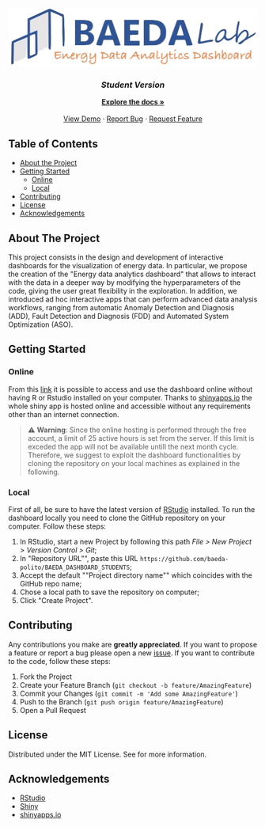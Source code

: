 <!-- PROJECT LOGO -->
<br />
<p align="center">
  <a href="https://www.researchgate.net/lab/Building-Automation-and-Energy-Data-Analytics-Lab-Alfonso-Capozzoli">
    <img src="docs/readme/BAEDA-logo-dashboard.png" alt="Logo" width="508" height="120">
  </a>

  <h3 align="center"> <i> Student Version </i> </h3>
  <p align="center">
    <a href="https://github.com/baeda-polito/BAEDA_DASHBOARD_STUDENTS"><strong>Explore the docs »</strong></a>
    <br />
    <br />
    <a href="https://roberto-chiosa.shinyapps.io/BAEDA_DASHBOARD_STUDENTS/">View Demo</a>
    ·
    <a href="https://github.com/baeda-polito/BAEDA_DASHBOARD_STUDENTS/issues">Report Bug</a>
    ·
    <a href="https://github.com/baeda-polito/BAEDA_DASHBOARD_STUDENTS/issues">Request Feature</a>
  </p>
</p>



<!-- TABLE OF CONTENTS -->
## Table of Contents

* [About the Project](#about-the-project)
* [Getting Started](#getting-started)
  * [Online](#online)
  * [Local](#local)
* [Contributing](#contributing)
* [License](#license)
* [Acknowledgements](#acknowledgements)

<!-- ABOUT THE PROJECT -->
## About The Project
This project consists in the design and development of interactive dashboards for the visualization of energy data. In particular, we propose the creation of the "Energy data analytics dashboard" that allows to interact with the data in a deeper way by modifying the hyperparameters of the code, giving the user great flexibility in the exploration. In addition, we introduced ad hoc interactive apps that can perform advanced data analysis workflows, ranging from automatic Anomaly Detection and Diagnosis (ADD), Fault Detection and Diagnosis (FDD) and Automated System Optimization (ASO).


<!-- GETTING STARTED -->
## Getting Started

### Online
From this [link](https://roberto-chiosa.shinyapps.io/BAEDA_DASHBOARD_STUDENTS/) it is possible to access and use the dashboard online without having R or Rstudio installed on your computer. Thanks to [shinyapps.io](https://www.shinyapps.io/) the whole shiny app is hosted online and accessible without any requirements other than an internet connection.

> :warning: **Warning**: Since the online hosting is performed through the free account, a limit of 25 active hours is set from the server. If this limit is exceded the app will not be available untill the next month cycle. Therefore, we suggest to exploit the dashboard functionalities by cloning the repository on your local machines as explained in the following.

### Local
First of all, be sure to have the latest version of [RStudio](https://rstudio.com/products/rstudio/) installed. To run the dashboard locally you need to clone the GitHub repository on your computer. Follow these steps:

1. In RStudio, start a new Project by following this path _File > New Project > Version Control > Git_;
2. In "Repository URL"", paste this URL `https://github.com/baeda-polito/BAEDA_DASHBOARD_STUDENTS`;
3. Accept the default ""Project directory name"" which coincides with the GitHub repo name;
4. Chose a local path to save the repository on computer;
4. Click "Create Project".

<!-- CONTRIBUTING -->
## Contributing
Any contributions you make are **greatly appreciated**. If you want to propose a feature or report a bug please open a new [issue](https://github.com/baeda-polito/BAEDA_DASHBOARD_STUDENTS/issues). If you want to contribute to the code, follow these steps:

1. Fork the Project
2. Create your Feature Branch (`git checkout -b feature/AmazingFeature`)
3. Commit your Changes (`git commit -m 'Add some AmazingFeature'`)
4. Push to the Branch (`git push origin feature/AmazingFeature`)
5. Open a Pull Request

<!-- LICENSE -->
## License

Distributed under the MIT License. See for more information.

<!-- ACKNOWLEDGEMENTS -->
## Acknowledgements

* [RStudio](https://rstudio.com/)
* [Shiny](https://shiny.rstudio.com/)
* [shinyapps.io](https://www.shinyapps.io/)

<!-- MARKDOWN LINKS & IMAGES -->
<!-- https://www.markdownguide.org/basic-syntax/#reference-style-links -->
[contributors-shield]: https://img.shields.io/github/contributors/baeda-polito/BAEDA_DASHBOARD_STUDENTS.svg?style=flat-square
[contributors-url]: https://github.com/baeda-polito/BAEDA_DASHBOARD_STUDENTS/graphs/contributors
[forks-shield]: https://img.shields.io/github/forks/baeda-polito/BAEDA_DASHBOARD_STUDENTS.svg?style=flat-square
[forks-url]: https://github.com/baeda-polito/BAEDA_DASHBOARD_STUDENTS/network/members
[stars-shield]: https://img.shields.io/github/stars/baeda-polito/BAEDA_DASHBOARD_STUDENTS.svg?style=flat-square
[stars-url]: https://github.com/baeda-polito/BAEDA_DASHBOARD_STUDENTS/stargazers
[issues-shield]: https://img.shields.io/github/issues/baeda-polito/BAEDA_DASHBOARD_STUDENTS.svg?style=flat-square
[issues-url]: https://github.com/baeda-polito/BAEDA_DASHBOARD_STUDENTS/issues
[license-shield]: https://img.shields.io/github/license/baeda-polito/BAEDA_DASHBOARD_STUDENTS.svg?style=flat-square
[license-url]: https://github.com/baeda-polito/BAEDA_DASHBOARD_STUDENTS/blob/master/LICENSE.txt
[linkedin-shield]: https://img.shields.io/badge/-LinkedIn-black.svg?style=flat-square&logo=linkedin&colorB=555
[linkedin-url]: https://linkedin.com/in/baeda-polito
[product-screenshot]: docs/readme/screenshot.png



